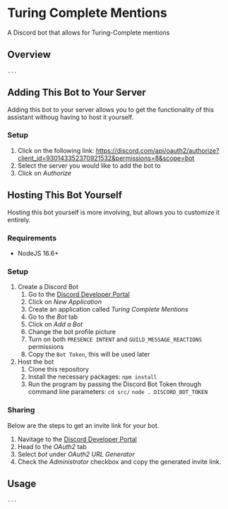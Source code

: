 # Turing Complete Mentions

A Discord bot that allows for Turing-Complete mentions

## Overview

```
...
```

## Adding This Bot to Your Server

Adding this bot to your server allows you to get the functionality of this assistant withoug having to host it yourself.

### Setup

1. Click on the following link: <https://discord.com/api/oauth2/authorize?client_id=930143352370921532&permissions=8&scope=bot>
2. Select the server you would like to add the bot to
3. Click on _Authorize_

## Hosting This Bot Yourself

Hosting this bot yourself is more involving, but allows you to customize it entirely.

### Requirements

- NodeJS 16.6+

### Setup

1. Create a Discord Bot
   1. Go to the [Discord Developer Portal](https://discord.com/developers/applications)
   2. Click on _New Application_
   3. Create an application called _Turing Complete Mentions_
   4. Go to the _Bot_ tab
   5. Click on _Add a Bot_
   6. Change the bot profile picture
   7. Turn on both `PRESENCE INTENT` and `GUILD_MESSAGE_REACTIONS` permissions
   8. Copy the `Bot Token`, this will be used later
2. Host the bot
   1. Clone this repository
   2. Install the necessary packages: `npm install`
   3. Run the program by passing the Discord Bot Token through command line parameters: `cd src/` `node . DISCORD_BOT_TOKEN`

### Sharing

Below are the steps to get an invite link for your bot.

1. Navitage to the [Discord Developer Portal](https://discord.com/developers/applications)
2. Head to the _OAuth2_ tab
3. Select _bot_ under _OAuth2 URL Generator_
4. Check the _Administrator_ checkbox and copy the generated invite link.

## Usage

```
...
```
